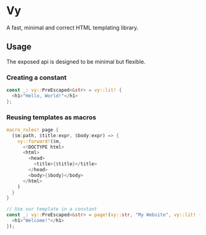 # Vy

A fast, minimal and correct HTML templating library.

## Usage

The exposed api is designed to be minimal but flexible.

### Creating a constant

```rust
const _: vy::PreEscaped<&str> = vy::lit! {
  <h1>"Hello, World!"</h1>
};
```

### Reusing templates as macros

```rust
macro_rules! page {
  ($m:path, $title:expr, $body:expr) => {
    vy::forward!($m,
      <!DOCTYPE html>
      <html>
        <head>
          <title>{$title}</title>
        </head>
        <body>{$body}</body>
      </html>
    )
  }
}

// Use our template in a constant
const _: vy::PreEscaped<&str> = page!(vy::str, "My Website", vy::lit! {
  <h1>"Welcome!"</h1>
});
```

